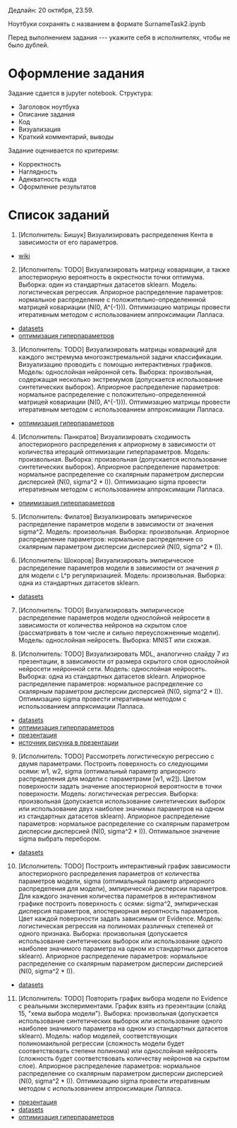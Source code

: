 Дедлайн: 20 октября, 23.59.

Ноутбуки сохранять с названием в формате SurnameTask2.ipynb

Перед выполнением задания --- укажите себя в исполнителях, чтобы не было дублей.


# Оформление задания
Задание сдается в jupyter notebook. Структура:
* Заголовок ноутбука
* Описание задания
* Код
* Визуализация
* Краткий комментарий, выводы

Задание оценивается по критериям:
* Корректность
* Наглядность
* Адекватность кода
* Оформление результатов


# Список заданий
1. [Исполнитель: Бишук] Визуализировать распределения Кента в зависимости от его параметров. 
* [wiki](https://en.wikipedia.org/wiki/Kent_distribution)

2. [Исполнитель: TODO] Визуализировать матрицу ковариации, а также апостериорную вероятность в окрестности точки оптимума. Выборка: один из стандартных датасетов sklearn. Модель: логистическая регрессия. Априорное распределение параметров: нормальное распределение с положительно-определеннной матрицей ковариации (N(0, A^{-1})). Оптимизацию матрицы провести итеративным методом с использованием аппроксимации Лапласа. 
* [datasets](https://scikit-learn.org/stable/datasets/toy_dataset.html)
* [оптимизация гиперпараметров](http://strijov.com/papers/HyperOptimizationEng.pdf)


3. [Исполнитель: TODO] Визуализировать матрицы ковариаций для каждого экстремума многоэкстремальной задачи классификации. Визуализацию проводить с помощью интерактивных графиков.  Модель: однослойная нейронной сеть. Выборка: произвольная, содержащая несколько экстремумов (допускается использование синтетических выборок). Априорное распределение параметров: нормальное распределение с положительно-определеннной матрицей ковариации (N(0, A^{-1})). Оптимизацию матрицы провести итеративным методом с использованием аппроксимации Лапласа. 
* [оптимизация гиперпараметров](http://strijov.com/papers/HyperOptimizationEng.pdf)

4. [Исполнитель: Панкратов] Визуализировать сходимость апостериорного распределения к априорному в зависимости от количества итераций оптимизации гиперпараметров.  Модель: произвольная. Выборка: произвольная (допускается использование синтетических выборок).  Априорное распределение параметров: нормальное распределение со скалярным параметром дисперсии дисперсией (N(0, sigma^2 * I)). Оптимизацию sigma провести итеративным методом с использованием аппроксимации Лапласа. 
* [опиимизация гиперпараметров](http://strijov.com/papers/HyperOptimizationEng.pdf)

5. [Исполнитель: Филатов]  Визуализировать эмпирическое распределение параметров модели в зависимости от значения sigma^2.  Модель: произвольная. Выборка: произвольная.  Априорное распределение параметров: нормальное распределение со скалярным параметром дисперсии дисперсией (N(0, sigma^2 * I)).

6. [Исполнитель: Шокоров]  Визуализировать эмпирическое распределение параметров модели в зависимости от значения $p$ для модели с L^p регуляризацией.  Модель: произвольная. Выборка: одна из стандартных датасетов sklearn. 
* [datasets](https://scikit-learn.org/stable/datasets/toy_dataset.html)

7. [Исполнитель: TODO]  Визуализировать эмпирическое распределение параметров модели однослойной нейросети в зависимости от количества нейронов на скрытом слое (рассматривать в том числе и сильно переусложненные модели). Модель: однослойная нейросеть. Выборка: MNIST или схожая.


8. [Исполнитель: TODO]  Визуализировать MDL, аналогично слайду 7 из презентации, в зависимости от размера скрытого слоя однослойной нейросети нейронной сети. Модель: однослойная нейросеть. Выборка: одна из стандартных датасетов sklearn.  Априорное распределение параметров: нормальное распределение со скалярным параметром дисперсии дисперсией (N(0, sigma^2 * I)).  Оптимизацию sigma провести итеративным методом с использованием аппрксимации Лапласа. 
* [datasets](https://scikit-learn.org/stable/datasets/toy_dataset.html)
* [оптимизация гиперпараметров](http://strijov.com/papers/HyperOptimizationEng.pdf)
* [презентация](https://github.com/Intelligent-Systems-Phystech/BMM-21/blob/master/slides/slides_3_mdl.pdf)
* [источник рисунка в презентации](https://www.inference.org.uk/itprnn/book.pdf)


9. [Исполнитель: TODO]  Рассмотреть логистическую регрессию с двумя параметрами. Построить поверхность со следующими осями: w1, w2, sigma (оптимальный параметр априорного распределения для модели с параметрами [w1, w2]). Цветом поверхности задать значение апостериорной вероятности в точки поверхности. Модель: логистическая регрессия. Выборка: произвольная (допускается использование синтетических выборок или использование двух наиболее значимых параметров на одном из стандартных датасетов sklearn).  Априорное распределение параметров: нормальное распределение со скалярным параметром дисперсии дисперсией (N(0, sigma^2 * I)). Оптимальное значение sigma выбрать перебором.
* [datasets](https://scikit-learn.org/stable/datasets/toy_dataset.html)

10. [Исполнитель: TODO]  Построить интерактивный график зависимости апостериорного распределения параметров от количества параметров модели, sigma (оптимальный параметр априорного распределения для модели), эмпирической дисперсии параметров. Для каждого значения количества параметров в интерактивном графике построить поверхность с осями: sigma^2, эмпирическая дисперсия параметров, апостериорная вероятность параметров. Цвет каждой поверхности задать зависимым от Evidence. Модель: логистическая регрессия на полиномах различных степеней от одного признака.  Выборка: произвольная (допускается использование синтетических выборок или использование одного наиболее значимого параметра на одном из стандартных датасетов sklearn).  Априорное распределение параметров: нормальное распределение со скалярным параметром дисперсии дисперсией (N(0, sigma^2 * I)).
* [datasets](https://scikit-learn.org/stable/datasets/toy_dataset.html)
  
  
11. [Исполнитель: TODO] Повторить график выбора модели по Evidence с реальными экспериментами. График взять из презентации (слайд 15, "хема выбора модели").
Выборка: произвольная (допускается использование синтетических выборок или использование одного наиболее значимого параметра на одном из стандартных датасетов sklearn). Модель: набор моделей, соответствующих полиномаильной регрессии (сложность модели будет соответствовать степени полинома) или однослойная нейросеть (сложность будет соответствовать количеству нейронов на скрытом слое). Априорное распределение параметров: нормальное распределение со скалярным параметром дисперсии дисперсией (N(0, sigma^2 * I)).   Оптимизацию sigma провести итеративным методом с использованием аппроксимации Лапласа. 
* [презентация](https://github.com/Intelligent-Systems-Phystech/BMM-21/blob/master/slides/slides_2_inference.pdf)
* [datasets](https://scikit-learn.org/stable/datasets/toy_dataset.html)
* [оптимизация гиперпараметров](http://strijov.com/papers/HyperOptimizationEng.pdf)

